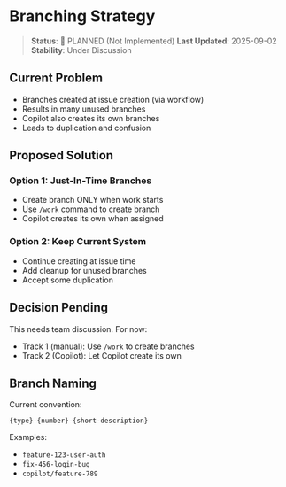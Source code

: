 # Branching Strategy

> **Status**: 🔴 PLANNED (Not Implemented)
> **Last Updated**: 2025-09-02
> **Stability**: Under Discussion

## Current Problem

- Branches created at issue creation (via workflow)
- Results in many unused branches
- Copilot also creates its own branches
- Leads to duplication and confusion

## Proposed Solution

### Option 1: Just-In-Time Branches
- Create branch ONLY when work starts
- Use `/work` command to create branch
- Copilot creates its own when assigned

### Option 2: Keep Current System
- Continue creating at issue time
- Add cleanup for unused branches
- Accept some duplication

## Decision Pending

This needs team discussion. For now:
- Track 1 (manual): Use `/work` to create branches
- Track 2 (Copilot): Let Copilot create its own

## Branch Naming

Current convention:
```
{type}-{number}-{short-description}
```

Examples:
- `feature-123-user-auth`
- `fix-456-login-bug`
- `copilot/feature-789`